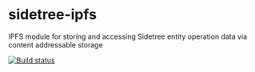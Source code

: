 # sidetree-ipfs
IPFS module for storing and accessing Sidetree entity operation data via content addressable storage

[![Build status](https://decentralized-identity.visualstudio.com/Core/_apis/build/status/sidetree-ipfs)](https://decentralized-identity.visualstudio.com/Core/_build/latest?definitionId=13)
